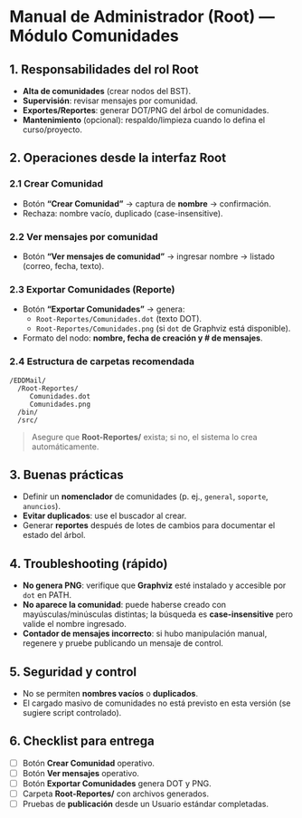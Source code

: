 # Manual de Administrador (Root) — Módulo Comunidades

## 1. Responsabilidades del rol Root
- **Alta de comunidades** (crear nodos del BST).
- **Supervisión**: revisar mensajes por comunidad.
- **Exportes/Reportes**: generar DOT/PNG del árbol de comunidades.
- **Mantenimiento** (opcional): respaldo/limpieza cuando lo defina el curso/proyecto.

## 2. Operaciones desde la interfaz Root
### 2.1 Crear Comunidad
- Botón **“Crear Comunidad”** → captura de **nombre** → confirmación.
- Rechaza: nombre vacío, duplicado (case-insensitive).

### 2.2 Ver mensajes por comunidad
- Botón **“Ver mensajes de comunidad”** → ingresar nombre → listado (correo, fecha, texto).

### 2.3 Exportar Comunidades (Reporte)
- Botón **“Exportar Comunidades”** → genera:
  - `Root-Reportes/Comunidades.dot` (texto DOT).
  - `Root-Reportes/Comunidades.png` (si `dot` de Graphviz está disponible).
- Formato del nodo: **nombre, fecha de creación y # de mensajes**.

### 2.4 Estructura de carpetas recomendada
```
/EDDMail/
  /Root-Reportes/
     Comunidades.dot
     Comunidades.png
  /bin/
  /src/
```
> Asegure que **Root-Reportes/** exista; si no, el sistema lo crea automáticamente.

## 3. Buenas prácticas
- Definir un **nomenclador** de comunidades (p. ej., `general`, `soporte`, `anuncios`).
- **Evitar duplicados**: use el buscador al crear.
- Generar **reportes** después de lotes de cambios para documentar el estado del árbol.

## 4. Troubleshooting (rápido)
- **No genera PNG**: verifique que **Graphviz** esté instalado y accesible por `dot` en PATH.
- **No aparece la comunidad**: puede haberse creado con mayúsculas/minúsculas distintas; la búsqueda es **case-insensitive** pero valide el nombre ingresado.
- **Contador de mensajes incorrecto**: si hubo manipulación manual, regenere y pruebe publicando un mensaje de control.

## 5. Seguridad y control
- No se permiten **nombres vacíos** o **duplicados**.
- El cargado masivo de comunidades no está previsto en esta versión (se sugiere script controlado).

## 6. Checklist para entrega
- [ ] Botón **Crear Comunidad** operativo.
- [ ] Botón **Ver mensajes** operativo.
- [ ] Botón **Exportar Comunidades** genera DOT y PNG.
- [ ] Carpeta **Root-Reportes/** con archivos generados.
- [ ] Pruebas de **publicación** desde un Usuario estándar completadas.
